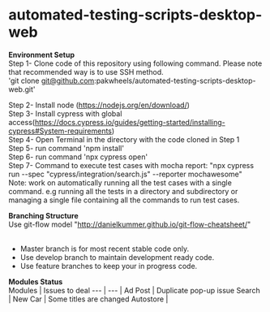 # automated-testing-scripts-desktop-web


**Environment Setup** <br/>
Step 1- Clone code of this repository using following command. Please note that recommended way is to use SSH method. <br/>
'git clone git@github.com:pakwheels/automated-testing-scripts-desktop-web.git' <br/>

Step 2- Install node (https://nodejs.org/en/download/) <br/>
Step 3- Install cypress with global access(https://docs.cypress.io/guides/getting-started/installing-cypress#System-requirements) <br/>
Step 4- Open Terminal in the directory with the code cloned in Step 1 <br/>
Step 5- run command 'npm install' <br/>
Step 6- run command 'npx cypress open' <br/>
Step 7- Command to execute test cases with mocha report: "npx cypress run --spec "cypress/integration/search.js" --reporter mochawesome" <br/>
Note: work on automatically running all the test cases with a single command. e.g running all the tests in a directory and subdirectory or managing a single file containing all the commands to run test cases. <br/>


**Branching Structure** <br/>
Use git-flow model "http://danielkummer.github.io/git-flow-cheatsheet/" <br/> <br/>

* Master branch is for most recent stable code only. <br/>
* Use develop branch to maintain development ready code. <br/>
* Use feature branches to keep your in progress code. <br/>

**Modules Status** <br/>
Modules | Issues to deal
--- | --- | 
Ad Post | Duplicate pop-up issue
Search | 
New Car | Some titles are changed
Autostore | 
